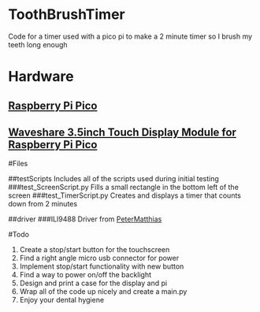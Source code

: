# ToothBrushTimer
Code for a timer used with a pico pi to make a 2 minute timer so I brush my teeth long enough

# Hardware
## [Raspberry Pi Pico](https://littlebirdelectronics.com.au/products/raspberry-pi-pico-raspberry-pi-pico-with-headers-microusb-cable)
## [Waveshare 3.5inch Touch Display Module for Raspberry Pi Pico](https://littlebirdelectronics.com.au/products/3-5inch-touch-display-module-for-raspberry-pi-pico-65k-colours-480-320-spi)

#Files

##testScripts
Includes all of the scripts used during initial testing
###test_ScreenScript.py
Fills a small rectangle in the bottom left of the screen
###test_TimerScript.py
Creates and displays a timer that counts down from 2 minutes

##driver
###ILI9488
Driver from [PeterMatthias](https://github.com/PeterMatthias/Pico_ILI9488/)



#Todo
1. Create a stop/start button for the touchscreen
2. Find a right angle micro usb connector for power
3. Implement stop/start functionality with new button
4. Find a way to power on/off the backlight
5. Design and print a case for the display and pi
6. Wrap all of the code up nicely and create a main.py
7. Enjoy your dental hygiene
